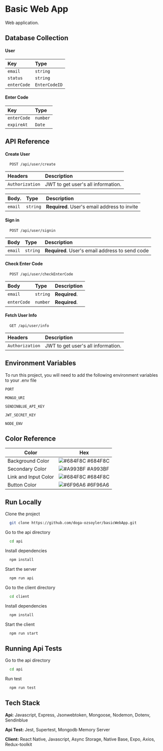 # Basic Web App

Web application.

## Database Collection

#### User

| Key         | Type          |
| :---------- | :------------ |
| `email`     | `string`      |
| `status`    | `string`      |
| `enterCode` | `EnterCodeID` |

#### Enter Code

| Key         | Type     |
| :---------- | :------- |
| `enterCode` | `number` |
| `expireAt`  | `Date`   |

## API Reference

#### Create User

```http
  POST /api/user/create
```

| Headers         | Description                        |
| :-------------- | :--------------------------------- |
| `Authorization` | JWT to get user's all information. |

| Body.   | Type     | Description                                  |
| :------ | :------- | :------------------------------------------- |
| `email` | `string` | **Required**. User's email address to invite |

#### Sign in

```http
  POST /api/user/signin
```

| Body    | Type     | Description                                     |
| :------ | :------- | :---------------------------------------------- |
| `email` | `string` | **Required**. User's email address to send code |

#### Check Enter Code

```http
  POST /api/user/checkEnterCode
```

| Body        | Type     | Description   |
| :---------- | :------- | :------------ |
| `email`     | `string` | **Required**. |
| `enterCode` | `number` | **Required**. |

#### Fetch User Info

```http
  GET /api/user/info
```

| Headers         | Description                        |
| :-------------- | :--------------------------------- |
| `Authorization` | JWT to get user's all information. |

## Environment Variables

To run this project, you will need to add the following environment variables to your .env file

`PORT`

`MONGO_URI`

`SENDINBLUE_API_KEY`

`JWT_SECRET_KEY`

`NODE_ENV`

## Color Reference

| Color                | Hex                                                              |
| -------------------- | ---------------------------------------------------------------- |
| Background Color     | ![#684F8C](https://via.placeholder.com/10/0a192f?text=+) #684F8C |
| Secondary Color      | ![#A993BF](https://via.placeholder.com/10/f8f8f8?text=+) #A993BF |
| Link and Input Color | ![#684F8C](https://via.placeholder.com/10/00b48a?text=+) #684F8C |
| Button Color         | ![#6F96A6](https://via.placeholder.com/10/00b48a?text=+) #6F96A6 |

## Run Locally

Clone the project

```bash
  git clone https://github.com/doga-ozsoyler/basicWebApp.git
```

Go to the api directory

```bash
  cd api
```

Install dependencies

```bash
  npm install
```

Start the server

```bash
  npm run api
```

Go to the client directory

```bash
  cd client
```

Install dependencies

```bash
  npm install
```

Start the client

```bash
  npm run start
```

## Running Api Tests

Go to the api directory

```bash
  cd api
```

Run test

```bash
  npm run test
```

## Tech Stack

**Api:** Javascript, Express, Jsonwebtoken, Mongoose, Nodemon, Dotenv, Sendinblue

**Api Test:** Jest, Supertest, Mongodb Memory Server

**Client:** React Native, Javascript, Async Storage, Native Base, Expo, Axios, Redux-toolkit
